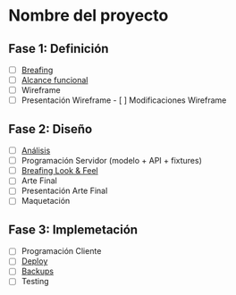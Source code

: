 # Nombre del proyecto

## Fase 1: Definición

- [ ] [Breafing](./docs/breafing.md)
 - [ ] [Alcance funcional](./docs/alcance.md)
  - [ ] Wireframe
   - [ ] Presentación Wireframe
    - [ ] Modificaciones Wireframe
   
## Fase 2: Diseño
 
- [ ] [Análisis](./docs/analisis.md)
 - [ ] Programación Servidor (modelo + API + fixtures)
- [ ] [Breafing Look & Feel](./docs/lookFeel.md)
 - [ ] Arte Final
  - [ ] Presentación Arte Final
   - [ ] Maquetación

## Fase 3: Implemetación

- [ ] Programación Cliente
- [ ] [Deploy](./docs/deploy.md)
- [ ] [Backups](./docs/backups.md)
- [ ] Testing
